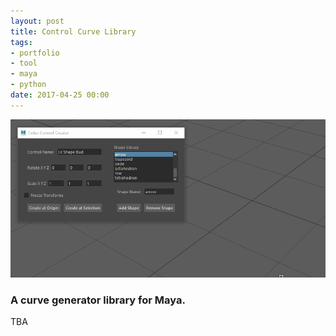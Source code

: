 ```yaml
---
layout: post
title: Control Curve Library
tags:
- portfolio
- tool
- maya
- python
date: 2017-04-25 00:00
---
```



![](/uploads/2017/04/27/control_creator.gif)




### A curve generator library for Maya.
<!--more-->




TBA